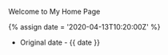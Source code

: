 ---
---

Welcome to My Home Page

{% assign date = '2020-04-13T10:20:00Z' %}

- Original date - {{ date }}
